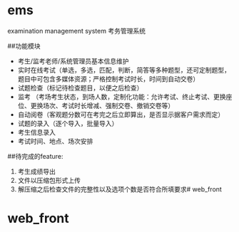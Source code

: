 # ems
examination management system 考务管理系统

##功能模块

* 考生/监考老师/系统管理员基本信息维护
* 实时在线考试（单选，多选，匹配，判断，简答等多种题型，还可定制题型，题目中可包含多媒体资源；严格控制考试时长，时间到自动交卷）
* 试题检查（标记待检查题目，以便之后检查）
* 监考 （考场考生状态，到场人数，定制化功能：允许考试、终止考试、更换座位、更换场次、考试时长增减、强制交卷、撤销交卷等）
* 自动阅卷（客观题分数可在考完之后立即算出，是否显示据客户需求而定）
* 试题的录入（逐个导入，批量导入）
* 考生信息录入
* 考试时间、地点、场次安排


##待完成的feature:

1. 考生成绩导出
2. 文件以压缩包形式上传
3. 解压缩之后检查文件的完整性以及选项个数是否符合所填要求# web_front
# web_front
